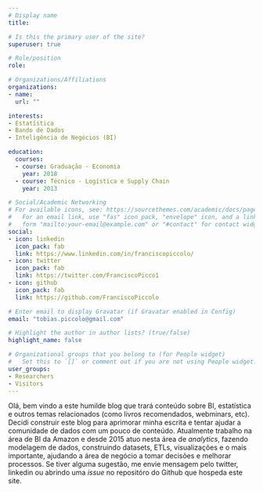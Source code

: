 ```yaml
---
# Display name
title:

# Is this the primary user of the site?
superuser: true

# Role/position
role: 

# Organizations/Affiliations
organizations:
- name:
  url: ""

interests:
- Estatística
- Bando de Dados
- Inteligência de Negócios (BI)

education:
  courses:
  - course: Graduação - Economia
    year: 2018
  - course: Técnico - Logística e Supply Chain
    year: 2013

# Social/Academic Networking
# For available icons, see: https://sourcethemes.com/academic/docs/page-builder/#icons
#   For an email link, use "fas" icon pack, "envelope" icon, and a link in the
#   form "mailto:your-email@example.com" or "#contact" for contact widget.
social:
- icon: linkedin
  icon_pack: fab
  link: https://www.linkedin.com/in/franciscopiccolo/
- icon: twitter
  icon_pack: fab
  link: https://twitter.com/FranciscoPicco1
- icon: github
  icon_pack: fab
  link: https://github.com/FranciscoPiccolo

# Enter email to display Gravatar (if Gravatar enabled in Config)
email: "tobias.piccolo@gmail.com"

# Highlight the author in author lists? (true/false)
highlight_name: false

# Organizational groups that you belong to (for People widget)
#   Set this to `[]` or comment out if you are not using People widget.
user_groups:
- Researchers
- Visitors
---
```


Olá, bem vindo a este humilde blog que trará conteúdo sobre BI, estatística e outros temas relacionados (como livros recomendados, webminars, etc). Decidi construir este blog para aprimorar minha escrita e tentar ajudar a comunidade de dados com um pouco de conteúdo. Atualmente trabalho na área de BI da Amazon e desde 2015 atuo nesta área de *analytics*, fazendo modelagem de dados, construindo datasets, ETLs, visualizações e o mais importante, ajudando a área de negócio a tomar decisões e melhorar processos. Se tiver alguma sugestão, me envie mensagem pelo twitter, linkedin ou abrindo uma *issue* no repositóro do Github que hospeda este site.
